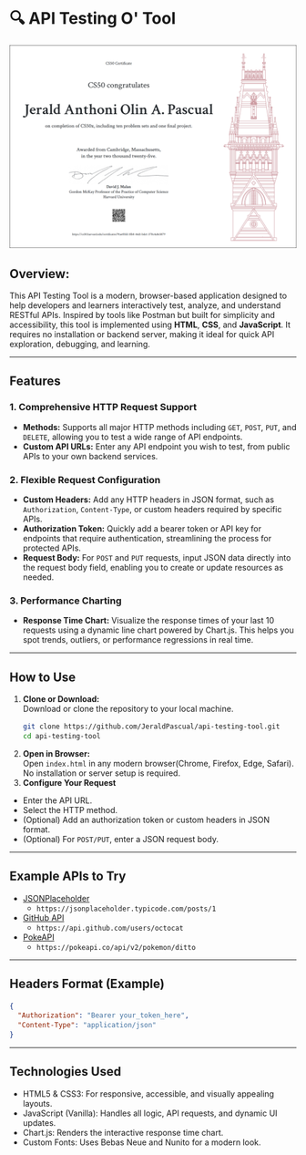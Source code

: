 # 🔍 API Testing O' Tool
![JeraldPascual](assets/CS50x.png)
## Overview:

This API Testing Tool is a modern, browser-based application designed to help developers and learners interactively test, analyze, and understand RESTful APIs. Inspired by tools like Postman but built for simplicity and accessibility, this tool is implemented using **HTML**, **CSS**, and **JavaScript**. It requires no installation or backend server, making it ideal for quick API exploration, debugging, and learning.

---

## Features

### 1. **Comprehensive HTTP Request Support**
- **Methods:** Supports all major HTTP methods including `GET`, `POST`, `PUT`, and `DELETE`, allowing you to test a wide range of API endpoints.
- **Custom API URLs:** Enter any API endpoint you wish to test, from public APIs to your own backend services.

### 2. **Flexible Request Configuration**
- **Custom Headers:** Add any HTTP headers in JSON format, such as `Authorization`, `Content-Type`, or custom headers required by specific APIs.
- **Authorization Token:** Quickly add a bearer token or API key for endpoints that require authentication, streamlining the process for protected APIs.
- **Request Body:** For `POST` and `PUT` requests, input JSON data directly into the request body field, enabling you to create or update resources as needed.

### 3. **Performance Charting**
- **Response Time Chart:** Visualize the response times of your last 10 requests using a dynamic line chart powered by Chart.js. This helps you spot trends, outliers, or performance regressions in real time.

---

## How to Use

1. **Clone or Download:**  
   Download or clone the repository to your local machine.
   ```bash
   git clone https://github.com/JeraldPascual/api-testing-tool.git
   cd api-testing-tool
   ```
2. **Open in Browser:**  
   Open `index.html` in any modern browser(Chrome, Firefox, Edge, Safari). No installation or server setup is required.
3. **Configure Your Request**  
  - Enter the API URL.
  - Select the HTTP method.
  - (Optional) Add an authorization token or custom headers in JSON format.
  - (Optional) For `POST/PUT`, enter a JSON request body.

---

## Example APIs to Try

- [JSONPlaceholder](https://jsonplaceholder.typicode.com/)
  - `https://jsonplaceholder.typicode.com/posts/1`
- [GitHub API](https://api.github.com/)
  - `https://api.github.com/users/octocat`
- [PokeAPI](https://pokeapi.co/)
  - `https://pokeapi.co/api/v2/pokemon/ditto`

---

## Headers Format (Example)

```json
{
  "Authorization": "Bearer your_token_here",
  "Content-Type": "application/json"
}
```

---

## Technologies Used
  - HTML5 & CSS3: For responsive, accessible, and visually appealing layouts.
  - JavaScript (Vanilla): Handles all logic, API requests, and dynamic UI updates.
  - Chart.js: Renders the interactive response time chart.
  - Custom Fonts: Uses Bebas Neue and Nunito for a modern look.



